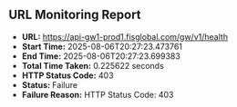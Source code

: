 ## URL Monitoring Report

- **URL:** https://api-gw1-prod1.fisglobal.com/gw/v1/health
- **Start Time:** 2025-08-06T20:27:23.473761
- **End Time:** 2025-08-06T20:27:23.699383
- **Total Time Taken:** 0.225622 seconds
- **HTTP Status Code:** 403
- **Status:** Failure
- **Failure Reason:** HTTP Status Code: 403

